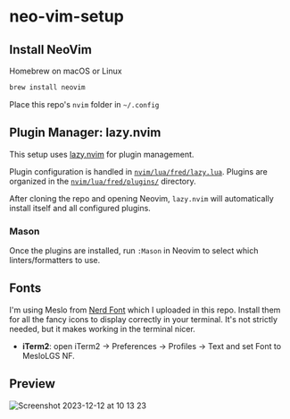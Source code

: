 # neo-vim-setup

## Install NeoVim
Homebrew on macOS or Linux
```bash
brew install neovim
```

Place this repo's `nvim` folder in `~/.config`

## Plugin Manager: lazy.nvim
This setup uses [lazy.nvim](https://github.com/folke/lazy.nvim) for plugin management.

Plugin configuration is handled in [`nvim/lua/fred/lazy.lua`](nvim/lua/fred/lazy.lua). Plugins are organized in the [`nvim/lua/fred/plugins/`](nvim/lua/fred/plugins/) directory.

After cloning the repo and opening Neovim, `lazy.nvim` will automatically install itself and all configured plugins.

### Mason
Once the plugins are installed, run `:Mason` in Neovim to select which linters/formatters to use.

## Fonts
I'm using Meslo from [Nerd Font](https://www.nerdfonts.com/) which I uploaded in this repo. Install them for all the fancy icons to display correctly in your terminal. It's not strictly needed, but it makes working in the terminal nicer.
 - **iTerm2**: open iTerm2 → Preferences → Profiles → Text and set Font to MesloLGS NF.

## Preview
![Screenshot 2023-12-12 at 10 13 23](https://github.com/instantfred/neo-vim-setup/assets/5740705/4d018e44-335d-4b90-a94d-717ab0a17512)
